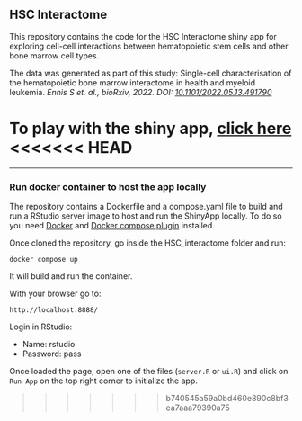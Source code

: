 ## HSC Interactome

This repository contains the code for the HSC Interactome shiny app for exploring cell-cell interactions between hematopoietic stem cells and other bone marrow cell types. 

The data was generated as part of this study: Single-cell characterisation of the hematopoietic bone marrow interactome in health and myeloid leukemia. *Ennis S et. al., bioRxiv, 2022. DOI: [10.1101/2022.05.13.491790](https://doi.org/10.1101/2022.05.13.491790)*

To play with the shiny app, [click here](https://sarahennis.shinyapps.io/HSC_Interactome/)
<<<<<<< HEAD
=======


---

### Run docker container to host the app locally

The repository contains a Dockerfile and a compose.yaml file to build and run a RStudio server image to host and run the ShinyApp locally. To do so you need [Docker](https://www.docker.com/) and [Docker compose plugin](https://docs.docker.com/compose/) installed. 

Once cloned the repository, go inside the HSC_interactome folder and run:

```
docker compose up
```
It will build and run the container.

With your browser go to:
```
http://localhost:8888/
```

Login in RStudio:

- Name: rstudio
- Password: pass

Once loaded the page, open one of the files (`server.R` or `ui.R`) and click on `Run App` on the top right corner to initialize the app.

>>>>>>> b740545a59a0bd460e890c8bf3ea7aaa79390a75
